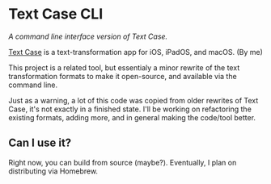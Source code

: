 # Text Case CLI
*A command line interface version of Text Case.*

[Text Case][tc] is a text-transformation app for iOS, iPadOS, and macOS. (By me)

This project is a related tool, but essentialy a minor rewrite of the text transformation formats to make it open-source, and available via the command line.

Just as a warning, a lot of this code was copied from older rewrites of Text Case, it's not exactly in a finished state. I'll be working on refactoring the existing formats, adding more, and in general making the code/tool better.

## Can I use it?

Right now, you can build from source (maybe?). Eventually, I plan on distributing via Homebrew.

[tc]: http://textcase.app
